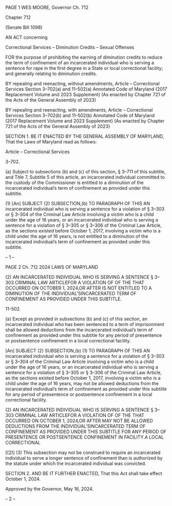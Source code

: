 PAGE 1
WES MOORE, Governor Ch. 712

Chapter 712

(Senate Bill 1098)

AN ACT concerning

Correctional Services – Diminution Credits – Sexual Offenses

FOR the purpose of prohibiting the earning of diminution credits to reduce the term of
confinement of an incarcerated individual who is serving a sentence for rape in the
first degree in a State or local correctional facility; and generally relating to
diminution credits.

BY repealing and reenacting, without amendments,
Article – Correctional Services
Section 3–702(a) and 11–502(a)
Annotated Code of Maryland
(2017 Replacement Volume and 2023 Supplement)
(As enacted by Chapter 721 of the Acts of the General Assembly of 2023)

BY repealing and reenacting, with amendments,
Article – Correctional Services
Section 3–702(b) and 11–502(b)
Annotated Code of Maryland
(2017 Replacement Volume and 2023 Supplement)
(As enacted by Chapter 721 of the Acts of the General Assembly of 2023)

SECTION 1. BE IT ENACTED BY THE GENERAL ASSEMBLY OF MARYLAND,
That the Laws of Maryland read as follows:

Article – Correctional Services

3–702.

(a) Subject to subsections (b) and (c) of this section, § 3–711 of this subtitle, and
Title 7, Subtitle 5 of this article, an incarcerated individual committed to the custody of the
Commissioner is entitled to a diminution of the incarcerated individual’s term of
confinement as provided under this subtitle.

(1) [An] SUBJECT (2) SUBSECTION,(b) TO PARAGRAPH OF THIS AN
incarcerated individual who is serving a sentence for a violation of § 3–303 or § 3–304 of
the Criminal Law Article involving a victim who is a child under the age of 16 years, or an
incarcerated individual who is serving a sentence for a violation of § 3–305 or § 3–306 of
the Criminal Law Article, as the sections existed before October 1, 2017, involving a victim
who is a child under the age of 16 years, is not entitled to a diminution of the incarcerated
individual’s term of confinement as provided under this subtitle.

– 1 –

PAGE 2
Ch. 712 2024 LAWS OF MARYLAND

(2) AN INCARCERATED INDIVIDUAL WHO IS SERVING A SENTENCE
§ 3–303 CRIMINAL LAW ARTICLEFOR A VIOLATION OF OF THE THAT OCCURRED ON
OCTOBER 1, 2024,OR AFTER IS NOT ENTITLED TO A DIMINUTION OF THE
INDIVIDUAL’SINCARCERATED TERM OF CONFINEMENT AS PROVIDED UNDER THIS
SUBTITLE.

11–502.

(a) Except as provided in subsections (b) and (c) of this section, an incarcerated
individual who has been sentenced to a term of imprisonment shall be allowed deductions
from the incarcerated individual’s term of confinement as provided under this subtitle for
any period of presentence or postsentence confinement in a local correctional facility.

[An] SUBJECT (2) SUBSECTION,(b) (1) TO PARAGRAPH OF THIS AN
incarcerated individual who is serving a sentence for a violation of § 3–303 or § 3–304 of
the Criminal Law Article involving a victim who is a child under the age of 16 years, or an
incarcerated individual who is serving a sentence for a violation of § 3–305 or § 3–306 of
the Criminal Law Article, as the sections existed before October 1, 2017, involving a victim
who is a child under the age of 16 years, may not be allowed deductions from the
incarcerated individual’s term of confinement as provided under this subtitle for any period
of presentence or postsentence confinement in a local correctional facility.

(2) AN INCARCERATED INDIVIDUAL WHO IS SERVING A SENTENCE
§ 3–303 CRIMINAL LAW ARTICLEFOR A VIOLATION OF OF THE THAT OCCURRED ON
OCTOBER 1, 2024,OR AFTER MAY NOT BE ALLOWED DEDUCTIONS FROM THE
INDIVIDUAL’SINCARCERATED TERM OF CONFINEMENT AS PROVIDED UNDER THIS
SUBTITLE FOR ANY PERIOD OF PRESENTENCE OR POSTSENTENCE CONFINEMENT IN
FACILITY.A LOCAL CORRECTIONAL

[(2)] (3) This subsection may not be construed to require an incarcerated
individual to serve a longer sentence of confinement than is authorized by the statute under
which the incarcerated individual was convicted.

SECTION 2. AND BE IT FURTHER ENACTED, That this Act shall take effect
October 1, 2024.

Approved by the Governor, May 16, 2024.

– 2 –